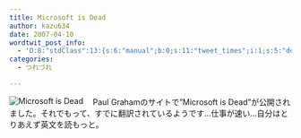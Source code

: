 ```yaml
---
title: Microsoft is Dead
author: kazu634
date: 2007-04-10
wordtwit_post_info:
  - 'O:8:"stdClass":13:{s:6:"manual";b:0;s:11:"tweet_times";i:1;s:5:"delay";i:0;s:7:"enabled";i:1;s:10:"separation";s:2:"60";s:7:"version";s:3:"3.7";s:14:"tweet_template";b:0;s:6:"status";i:2;s:6:"result";a:0:{}s:13:"tweet_counter";i:2;s:13:"tweet_log_ids";a:1:{i:0;i:2873;}s:9:"hash_tags";a:0:{}s:8:"accounts";a:1:{i:0;s:7:"kazu634";}}'
categories:
  - つれづれ

---
```

<div class="section">
<p>
<a href="http://www.paulgraham.com/microsoft.html" onclick="__gaTracker('send', 'event', 'outbound-article', 'http://www.paulgraham.com/microsoft.html', '');" target="_blank"><img align="left" alt="Microsoft is Dead" src="http://img.simpleapi.net/small/http://www.paulgraham.com/microsoft.html" border="0" /></a>
</p>
  
<p>
    　Paul Grahamのサイトで&#8221;Microsoft is Dead&#8221;が公開されました。それでもって、すでに翻訳されているようです…仕事が速い…自分はとりあえず英文を読もっと。
</p>
</div>
